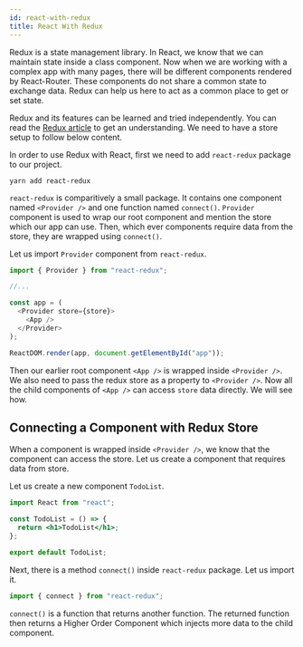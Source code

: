 ```yaml
---
id: react-with-redux
title: React With Redux
---
```


Redux is a state management library. In React, we know that we can maintain state inside a class component. Now when we are working with a complex app with many pages, there will be different components rendered by React-Router. These components do not share a common state to exchange data. Redux can help us here to act as a common place to get or set state.

Redux and its features can be learned and tried independently. You can read the [Redux article](../redux/index.md) to get an understanding. We need to have a store setup to follow below content.

In order to use Redux with React, first we need to add `react-redux` package to our project.

```
yarn add react-redux
```

`react-redux` is comparitively a small package. It contains one component named `<Provider />` and one function named `connect()`. `Provider` component is used to wrap our root component and mention the store which our app can use. Then, which ever components require data from the store, they are wrapped using `connect()`.

Let us import `Provider` component from `react-redux`.

```javascript
import { Provider } from "react-redux";

//...

const app = (
  <Provider store={store}>
    <App />
  </Provider>
);

ReactDOM.render(app, document.getElementById("app"));
```

Then our earlier root component `<App />` is wrapped inside `<Provider />`. We also need to pass the redux store as a property to `<Provider />`. Now all the child components of `<App />` can access `store` data directly. We will see how.

## Connecting a Component with Redux Store

When a component is wrapped inside `<Provider />`, we know that the component can access the store. Let us create a component that requires data from store.

Let us create a new component `TodoList`.

```jsx
import React from "react";

const TodoList = () => {
  return <h1>TodoList</h1>;
};

export default TodoList;
```

Next, there is a method `connect()` inside `react-redux` package. Let us import it.

```jsx
import { connect } from "react-redux";
```

`connect()` is a function that returns another function. The returned function then returns a Higher Order Component which injects more data to the child component.
